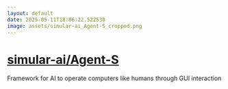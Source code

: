 ```yaml
---
layout: default
date: 2025-05-11T18:06:22.522530
image: assets/simular-ai_Agent-S_cropped.png
---
```


# [simular-ai/Agent-S](https://github.com/simular-ai/Agent-S)

Framework for AI to operate computers like humans through GUI interaction
